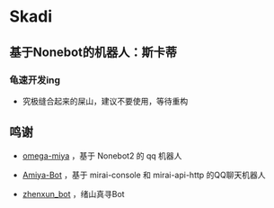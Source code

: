 # Skadi

## 基于Nonebot的机器人：斯卡蒂

### 龟速开发ing

* 究极缝合起来的屎山，建议不要使用，等待重构

## 鸣谢
- [omega-miya](https://github.com/Ailitonia/omega-miya) ，基于 Nonebot2 的 qq 机器人

- [Amiya-Bot](https://github.com/vivien8261/Amiya-Bot) ，基于 mirai-console 和 mirai-api-http 的QQ聊天机器人

- [zhenxun_bot](https://github.com/HibiKier/zhenxun_bot) ，绪山真寻Bot

